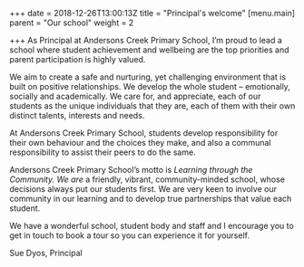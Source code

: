 +++
date = 2018-12-26T13:00:13Z
title = "Principal's welcome"
[menu.main]
parent = "Our school"
weight = 2

+++
As Principal at Andersons Creek Primary School, I’m proud to lead a  school where student achievement and wellbeing are the top priorities and parent participation is highly valued.

We aim to create a safe and nurturing, yet challenging environment that is built on positive relationships. We develop the whole student – emotionally, socially and academically. We care for, and appreciate, each of our students as the unique individuals that they are, each of them with their own distinct talents, interests and needs.

At Andersons Creek Primary School, students develop responsibility for their own behaviour and the choices they make, and also a communal responsibility to assist their peers to do the same.

Andersons Creek Primary School’s motto is _Learning through the Community. We are_ a friendly, vibrant, community-minded school, whose decisions always put our students first. We are very keen to involve our community in our learning and to develop true partnerships that value each student.

We have a wonderful school, student body and staff and I encourage you to get in touch to book a tour so you can experience it for yourself.

Sue Dyos, Principal